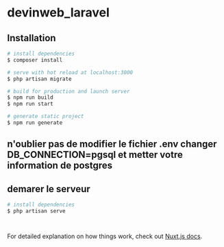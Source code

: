 # devinweb_laravel

## Installation

```bash
# install dependencies
$ composer install

# serve with hot reload at localhost:3000
$ php artisan migrate

# build for production and launch server
$ npm run build
$ npm run start

# generate static project
$ npm run generate
```

## n'oublier pas de modifier le fichier .env changer DB_CONNECTION=pgsql et metter votre information de postgres

## demarer le serveur

```bash
# install dependencies
$ php artisan serve




```

For detailed explanation on how things work, check out [Nuxt.js docs](https://nuxtjs.org).
